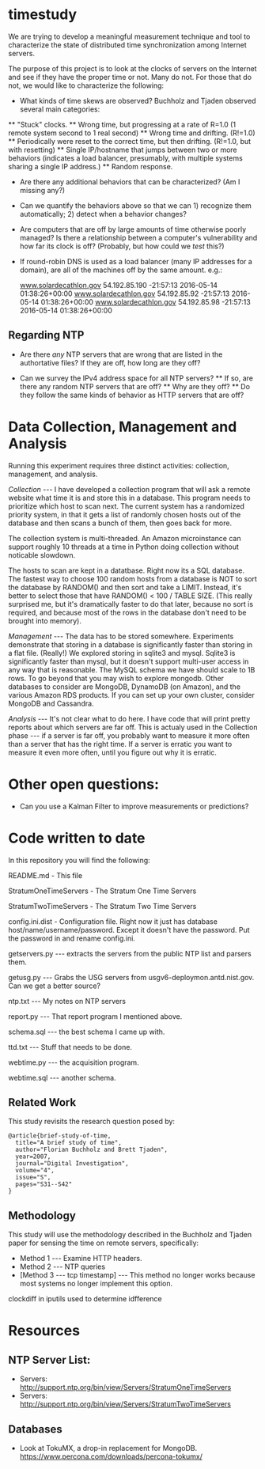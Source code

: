 # timestudy

We are trying to develop a meaningful measurement technique and tool to characterize the state of distributed time synchronization among Internet servers.

The purpose of this project is to look at the clocks of servers on the
Internet and see if they have the proper time or not. Many do not.
For those that do not, we would like to characterize the following:



* What kinds of time skews are observed? Buchholz and Tjaden observed several main categories:

** "Stuck" clocks.
** Wrong time, but progressing at a rate of R=1.0  (1 remote system second to 1 real second)
** Wrong time and drifting. (R!=1.0)
** Periodically were reset to the correct time, but then drifting. (R!=1.0, but with resetting)
** Single IP/hostname that jumps between two or more behaviors (indicates a load balancer, presumably, with multiple systems sharing a single IP address.)
** Random response.

* Are there any additional behaviors that can be characterized? (Am I missing any?)

* Can we quantify the behaviors above so that we can 1) recognize them automatically; 2) detect when a behavior changes?

* Are computers that are off by large amounts of time otherwise poorly managed?  Is there a relationship between a computer's vulnerability and how far its clock is off? (Probably, but how could we *test* this?)

* If round-robin DNS is used as a load balancer (many IP addresses for a domain), are all of the machines off by the same amount. e.g.:

    www.solardecathlon.gov              54.192.85.190        -21:57:13                      2016-05-14 01:38:26+00:00
    www.solardecathlon.gov              54.192.85.92         -21:57:13                      2016-05-14 01:38:26+00:00
    www.solardecathlon.gov              54.192.85.98         -21:57:13                      2016-05-14 01:38:26+00:00

## Regarding NTP

* Are there *any* NTP servers that are wrong that are listed in the authortative files?  If they are off, how long are they off?

* Can we survey the IPv4 address space for all NTP servers? 
** If so, are there any random NTP servers that are off? 
** Why are they off? 
** Do they follow the same kinds of behavior as HTTP servers that are off?


# Data Collection, Management and Analysis

Running this experiment requires three distinct activities: collection, management, and analysis.

*Collection* --- I have developed a collection program that will ask a remote website what time it is and store this in a database. This program needs to prioritize which host to scan next. The current system has a randomized priority system, in that it gets a list of randomly chosen hosts out of the database and then scans a bunch of them, then goes back for more.

The collection system is multi-threaded. An Amazon microinstance can support roughly 10 threads at a time in Python doing collection without noticable slowdown.

The hosts to scan are kept in a datatbase. Right now its a SQL database. The fastest way to choose 100 random hosts from a database is NOT to sort the database by RANDOM() and then sort and take a LIMIT. Instead, it's better to select those that have RANDOM() <  100 / TABLE SIZE. (This really surprised me, but it's dramatically faster to do that later, because no sort is required, and because most of the rows in the database don't need to be brought into memory). 

*Management* --- The data has to be stored somewhere. Experiments demonstrate that storing in a database is significantly faster than storing in a flat file. (Really!)  We explored storing in sqlite3 and mysql. Sqlite3 is significantly faster than mysql, but it doesn't support multi-user access in any way that is reasonable. The MySQL schema we have should scale to 1B rows. To go beyond that you may wish to explore mongodb. Other databases to consider are MongoDB, DynamoDB (on Amazon), and the various Amazon RDS products. If you can set up your own cluster, consider MongoDB and Cassandra. 

*Analysis* --- It's not clear what to do here. I have code that will print pretty reports about which servers are far off. This is actualy used in the Collection phase --- if a server is far off, you probably want to measure it more often than a server that has the right time. If a server is erratic you want to measure it even more often, until you figure out why it is erratic.

# Other open questions:

* Can you use a Kalman Filter to improve measurements or predictions?

# Code written to date

In this repository you will find the following:

README.md - This file

StratumOneTimeServers - The Stratum One Time Servers

StratumTwoTimeServers - The Stratum Two Time Servers

config.ini.dist - Configuration file. Right now it just has database host/name/username/password. Except it doesn't have the password. Put the password in and rename config.ini.

getservers.py --- extracts the servers from the public NTP list and parsers them.

getusg.py --- Grabs the USG servers from usgv6-deploymon.antd.nist.gov. Can we get a better source?

ntp.txt --- My notes on NTP servers

report.py --- That report program I mentioned above.

schema.sql --- the best schema I came up with.

ttd.txt --- Stuff that needs to be done.

webtime.py --- the acquisition program.

webtime.sql --- another schema.




## Related Work

This study revisits the research question posed by:

```
@article{brief-study-of-time,
  title="A brief study of time",
  author="Florian Buchholz and Brett Tjaden",
  year=2007,
  journal="Digital Investigation",
  volume="4",
  issue="S",
  pages="S31--S42"
}
```

## Methodology

This study will use the methodology described in the Buchholz and Tjaden paper for sensing the time on remote servers, specifically:

* Method 1 --- Examine HTTP headers.
* Method 2 --- NTP queries
* [Method 3 --- tcp timestamp] --- This method no longer works because most systems no longer implement this option.


clockdiff in iputils used to determine idfference

# Resources

## NTP Server List:
* Servers: http://support.ntp.org/bin/view/Servers/StratumOneTimeServers
* Servers: http://support.ntp.org/bin/view/Servers/StratumTwoTimeServers

## Databases

* Look at TokuMX, a drop-in replacement for MongoDB. https://www.percona.com/downloads/percona-tokumx/

